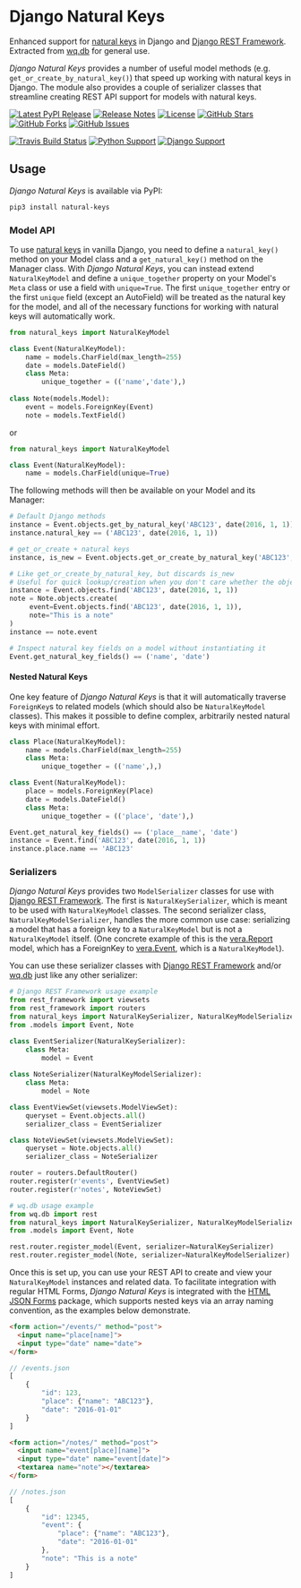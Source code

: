 # Django Natural Keys

Enhanced support for [natural keys] in Django and [Django REST Framework].  Extracted from [wq.db] for general use.

*Django Natural Keys* provides a number of useful model methods (e.g. `get_or_create_by_natural_key()`) that speed up working with natural keys in Django.  The module also provides a couple of serializer classes that streamline creating REST API support for models with natural keys.

[![Latest PyPI Release](https://img.shields.io/pypi/v/natural-keys.svg)](https://pypi.python.org/pypi/natural-keys)
[![Release Notes](https://img.shields.io/github/release/wq/django-natural-keys.svg)](https://github.com/wq/django-natural-keys/releases)
[![License](https://img.shields.io/pypi/l/natural-keys.svg)](https://github.com/wq/django-natural-keys/blob/master/LICENSE)
[![GitHub Stars](https://img.shields.io/github/stars/wq/django-natural-keys.svg)](https://github.com/wq/django-natural-keys/stargazers)
[![GitHub Forks](https://img.shields.io/github/forks/wq/django-natural-keys.svg)](https://github.com/wq/django-natural-keys/network)
[![GitHub Issues](https://img.shields.io/github/issues/wq/django-natural-keys.svg)](https://github.com/wq/django-natural-keys/issues)

[![Travis Build Status](https://img.shields.io/travis/wq/django-natural-keys/master.svg)](https://travis-ci.org/wq/django-natural-keys)
[![Python Support](https://img.shields.io/pypi/pyversions/natural-keys.svg)](https://pypi.python.org/pypi/natural-keys)
[![Django Support](https://img.shields.io/badge/Django-1.8%2C%201.10%2C%201.11-blue.svg)](https://pypi.python.org/pypi/natural-keys)


## Usage

*Django Natural Keys* is available via PyPI:

```bash
pip3 install natural-keys
```

### Model API

To use [natural keys] in vanilla Django, you need to define a `natural_key()` method on your Model class and a `get_natural_key()` method on the Manager class.  With *Django Natural Keys*, you can instead extend `NaturalKeyModel` and define a `unique_together` property on your Model's `Meta` class or use a field with `unique=True`.  The first `unique_together` entry or the first `unique` field (except an AutoField) will be treated as the natural key for the model, and all of the necessary functions for working with natural keys will automatically work.

```python
from natural_keys import NaturalKeyModel

class Event(NaturalKeyModel):
    name = models.CharField(max_length=255)
    date = models.DateField()
    class Meta:
        unique_together = (('name','date'),)
        
class Note(models.Model):
    event = models.ForeignKey(Event)
    note = models.TextField()
```
or
```python
from natural_keys import NaturalKeyModel

class Event(NaturalKeyModel):
    name = models.CharField(unique=True)
```

The following methods will then be available on your Model and its Manager:

```python
# Default Django methods
instance = Event.objects.get_by_natural_key('ABC123', date(2016, 1, 1))
instance.natural_key == ('ABC123', date(2016, 1, 1))

# get_or_create + natural keys
instance, is_new = Event.objects.get_or_create_by_natural_key('ABC123', date(2016, 1, 1))

# Like get_or_create_by_natural_key, but discards is_new
# Useful for quick lookup/creation when you don't care whether the object exists already
instance = Event.objects.find('ABC123', date(2016, 1, 1))
note = Note.objects.create(
     event=Event.objects.find('ABC123', date(2016, 1, 1)),
     note="This is a note"
)
instance == note.event

# Inspect natural key fields on a model without instantiating it
Event.get_natural_key_fields() == ('name', 'date')
```

#### Nested Natural Keys
One key feature of *Django Natural Keys* is that it will automatically traverse `ForeignKey`s to related models (which should also be `NaturalKeyModel` classes).  This makes it possible to define complex, arbitrarily nested natural keys with minimal effort.

```python
class Place(NaturalKeyModel):
    name = models.CharField(max_length=255)
    class Meta:
        unique_together = (('name',),)

class Event(NaturalKeyModel):
    place = models.ForeignKey(Place)
    date = models.DateField()
    class Meta:
        unique_together = (('place', 'date'),)
```

```python
Event.get_natural_key_fields() == ('place__name', 'date')
instance = Event.find('ABC123', date(2016, 1, 1))
instance.place.name == 'ABC123'
```

### Serializers
*Django Natural Keys* provides two `ModelSerializer` classes for use with [Django REST Framework].  The first is `NaturalKeySerializer`, which is meant to be used with `NaturalKeyModel` classes.  The second serializer class, `NaturalKeyModelSerializer`, handles the more common use case: serializing a model that has a foreign key to a `NaturalKeyModel` but is not a `NaturalKeyModel` itself.  (One concrete example of this is the [vera.Report] model, which has a ForeignKey to [vera.Event], which is a `NaturalKeyModel`).

You can use these serializer classes with [Django REST Framework] and/or [wq.db] just like any other serializer:
```python
# Django REST Framework usage example
from rest_framework import viewsets
from rest_framework import routers
from natural_keys import NaturalKeySerializer, NaturalKeyModelSerializer
from .models import Event, Note

class EventSerializer(NaturalKeySerializer):
    class Meta:
        model = Event
        
class NoteSerializer(NaturalKeyModelSerializer):
    class Meta:
        model = Note

class EventViewSet(viewsets.ModelViewSet):
    queryset = Event.objects.all()
    serializer_class = EventSerializer

class NoteViewSet(viewsets.ModelViewSet):
    queryset = Note.objects.all()
    serializer_class = NoteSerializer

router = routers.DefaultRouter()
router.register(r'events', EventViewSet)
router.register(r'notes', NoteViewSet)

# wq.db usage example
from wq.db import rest
from natural_keys import NaturalKeySerializer, NaturalKeyModelSerializer
from .models import Event, Note

rest.router.register_model(Event, serializer=NaturalKeySerializer)
rest.router.register_model(Note, serializer=NaturalKeyModelSerializer)
```

Once this is set up, you can use your REST API to create and view your `NaturalKeyModel` instances and related data.  To facilitate integration with regular HTML Forms, *Django Natural Keys* is integrated with the [HTML JSON Forms] package, which supports nested keys via an array naming convention, as the examples below demonstrate.

```html
<form action="/events/" method="post">
  <input name="place[name]">
  <input type="date" name="date">
</form>
```
```js
// /events.json
[
    {
        "id": 123,
        "place": {"name": "ABC123"},
        "date": "2016-01-01"
    }
]
```
```html
<form action="/notes/" method="post">
  <input name="event[place][name]">
  <input type="date" name="event[date]">
  <textarea name="note"></textarea>
</form>
```
```js
// /notes.json
[
    {
        "id": 12345,
        "event": {
            "place": {"name": "ABC123"},
            "date": "2016-01-01"
        },
        "note": "This is a note"
    }
]
```


[natural keys]: https://docs.djangoproject.com/en/1.9/topics/serialization/#natural-keys
[wq.db]: https://wq.io/wq.db
[Django REST Framework]: http://www.django-rest-framework.org/
[vera.Report]:https://github.com/wq/vera#report
[vera.Event]: https://github.com/wq/vera#event
[HTML JSON Forms]: https://github.com/wq/html-json-forms
